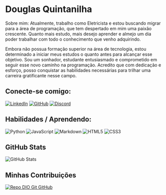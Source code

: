  # Douglas Quintanilha 

Sobre mim:
Atualmente, trabalho como Eletricista e estou buscando migrar para a área de programação, que tem despertado em mim uma paixão crescente. Quanto mais estudo, mais desejo aprender e almejo um dia poder trabalhar com todo o conhecimento que venho adquirindo.

Embora não possua formação superior na área de tecnologia, estou determinado a iniciar meus estudos o quanto antes para alcançar esse objetivo. Sou um sonhador, estudante entusiasmado e comprometido em seguir esse novo caminho na programação. Acredito que com dedicação e esforço, posso conquistar as habilidades necessárias para trilhar uma carreira gratificante nesse campo.

## Conecte-se comigo:
[![LinkedIn](https://img.shields.io/badge/LinkedIn-000?style=for-the-badge&logo=linkedin&logoColor=0E76A8)](https://www.linkedin.com/in/dgquintanilha/)
[![GitHub](https://img.shields.io/badge/GitHub-000?style=for-the-badge&logo=github&logoColor=0E76A8)](https://www.github.com/in/dgquintanilha/)
[![Discord](https://img.shields.io/badge/Discord-000?style=for-the-badge&logo=discord)](https://www.discord.com/in/douglas_quintanilha/)



## Habilidades / Aprendendo:
![Python](https://img.shields.io/badge/Python-000?style=for-the-badge&logo=python)
![JavaScript](https://img.shields.io/badge/JavaScript-000?style=for-the-badge&logo=javascript)
![Markdown](https://img.shields.io/badge/Markdown-000?style=for-the-badge&logo=markdown)
![HTML5](https://img.shields.io/badge/HTML5-000?style=for-the-badge&logo=html5)
![CSS3](https://img.shields.io/badge/CSS3-000?style=for-the-badge&logo=css3&logoColor=264CE4)


## GitHub Stats 
![GitHub Stats](https://github-readme-stats.vercel.app/api?username=dgquintanilha&theme=transparent&bg_color=000&border_color=30A3DC&show_icons=true&icon_color=30A3DC&title_color=E94D5F&text_color=FFF&hide_title=true&hide=stars)


## Minhas Contribuições
[![Repo DIO Git GitHub](https://github-readme-stats.vercel.app/api/pin/?username=dgquintanilha&repo=dio-lab-open-source&bg_color=000&border_color=30A3DC&show_icons=true&icon_color=30A3DC&title_color=E94D5F&text_color=FFF)](https://github.com/dgquintanilha/dio-lab-open-source)